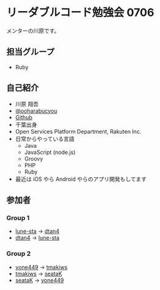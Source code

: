 # リーダブルコード勉強会 0706

メンターの川原です。

## 担当グループ

- Ruby

## 自己紹介

- 川原 翔吾
- [@ooharabucyou](https://twitter.com/ooharabucyou)
- [Github](https://twitter.com/ooharabucyou)
- 千葉出身
- Open Services Platform Department, Rakuten Inc.
- 日常からやっている言語
    - Java
    - JavaScript (node.js)
    - Groovy
    - PHP
    - Ruby
- 最近は iOS やら Android やらのアプリ開発もしてます

## 参加者

<!-- 以下に参加者のGithubアカウントを追加してください -->
<!-- リスト形式でお願いします -->
<!-- Link が貼ってあると美しい -->

### Group 1

- [lune-sta](https://github.com/lune-sta/lune-sta-sezemi-2014-readable-code-2) -> [dtan4](https://github.com/lune-sta/dtan4-sezemi-2014-readable-code-2)
- [dtan4](https://github.com/dtan4/dtan4-sezemi-2014-readable-code-2) -> [lune-sta](https://github.com/dtan4/lune-sta-sezemi-2014-readable-code-2)


### Group 2

- [yone449](https://github.com/yone449/yone449-sezemi-2014-readable-code) -> [tmakiws](https://github.com/yone449/tmakiws-sezemi-2014-readable-code-2)
- [tmakiws](https://github.com/tmakiws/tmakiws-sezemi-2014-readable-code-2/tree/master/tmakiws-sezemi-2014-readable-code-2) -> [seataK](https://github.com/tmakiws/seataK-sezemi-2014-readable-code-2)
- [seataK](https://github.com/seataK/seataK-sezemi-2014-readable-code-2) -> [yone449](https://github.com/seataK/yone449-sezemi-2014-readable-code)
